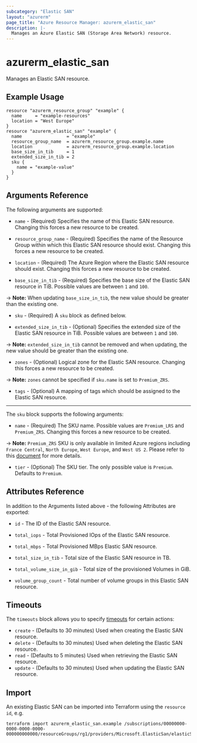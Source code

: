 ```yaml
---
subcategory: "Elastic SAN"
layout: "azurerm"
page_title: "Azure Resource Manager: azurerm_elastic_san"
description: |-
  Manages an Azure Elastic SAN (Storage Area Network) resource.
---
```


# azurerm_elastic_san

Manages an Elastic SAN resource.

## Example Usage

```hcl
resource "azurerm_resource_group" "example" {
  name     = "example-resources"
  location = "West Europe"
}
resource "azurerm_elastic_san" "example" {
  name                 = "example"
  resource_group_name  = azurerm_resource_group.example.name
  location             = azurerm_resource_group.example.location
  base_size_in_tib     = 1
  extended_size_in_tib = 2
  sku {
    name = "example-value"
  }
}
```

## Arguments Reference

The following arguments are supported:

* `name` - (Required) Specifies the name of this Elastic SAN resource. Changing this forces a new resource to be created.

* `resource_group_name` - (Required) Specifies the name of the Resource Group within which this Elastic SAN resource should exist. Changing this forces a new resource to be created.

* `location` - (Required) The Azure Region where the Elastic SAN resource should exist. Changing this forces a new resource to be created.

* `base_size_in_tib` - (Required) Specifies the base size of the Elastic SAN resource in TiB. Possible values are between `1` and `100`.

-> **Note:** When updating `base_size_in_tib`, the new value should be greater than the existing one.

* `sku` - (Required) A `sku` block as defined below.

* `extended_size_in_tib` - (Optional) Specifies the extended size of the Elastic SAN resource in TiB. Possible values are between `1` and `100`.

-> **Note:** `extended_size_in_tib` cannot be removed and when updating, the new value should be greater than the existing one.

* `zones` - (Optional) Logical zone for the Elastic SAN resource. Changing this forces a new resource to be created.

-> **Note:** `zones` cannot be specified if `sku.name` is set to `Premium_ZRS`.

* `tags` - (Optional) A mapping of tags which should be assigned to the Elastic SAN resource.

---

The `sku` block supports the following arguments:

* `name` - (Required) The SKU name. Possible values are `Premium_LRS` and `Premium_ZRS`. Changing this forces a new resource to be created.

-> **Note:** `Premium_ZRS` SKU is only available in limited Azure regions including `France Central`, `North Europe`, `West Europe`, and `West US 2`. Please refer to this [document](https://azure.microsoft.com/updates/regional-expansion-azure-elastic-san-public-preview-is-now-available-in-more-regions) for more details.

* `tier` - (Optional) The SKU tier. The only possible value is `Premium`. Defaults to `Premium`.

## Attributes Reference

In addition to the Arguments listed above - the following Attributes are exported:

* `id` - The ID of the Elastic SAN resource.

* `total_iops` - Total Provisioned IOps of the Elastic SAN resource.

* `total_mbps` - Total Provisioned MBps Elastic SAN resource.

* `total_size_in_tib` - Total size of the Elastic SAN resource in TB.

* `total_volume_size_in_gib` - Total size of the provisioned Volumes in GiB.

* `volume_group_count` - Total number of volume groups in this Elastic SAN resource.

## Timeouts

The `timeouts` block allows you to specify [timeouts](https://www.terraform.io/docs/configuration/resources.html#timeouts) for certain actions:

* `create` - (Defaults to 30 minutes) Used when creating the Elastic SAN resource.
* `delete` - (Defaults to 30 minutes) Used when deleting the Elastic SAN resource.
* `read` - (Defaults to 5 minutes) Used when retrieving the Elastic SAN resource.
* `update` - (Defaults to 30 minutes) Used when updating the Elastic SAN resource.

## Import

An existing Elastic SAN can be imported into Terraform using the `resource id`, e.g.

```shell
terraform import azurerm_elastic_san.example /subscriptions/00000000-0000-0000-0000-000000000000/resourceGroups/rg1/providers/Microsoft.ElasticSan/elasticSans/esan1
```
